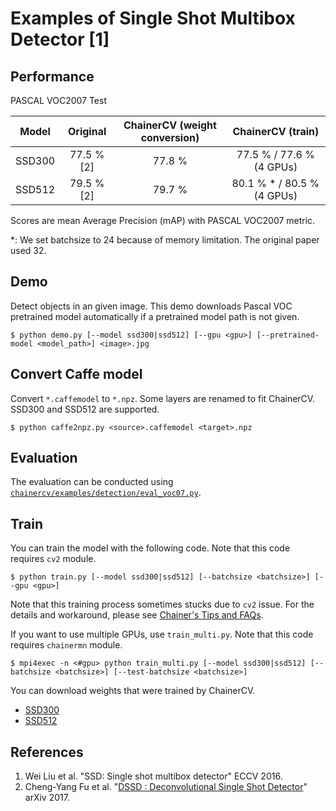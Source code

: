 # Examples of Single Shot Multibox Detector [1]

## Performance
PASCAL VOC2007 Test

| Model | Original | ChainerCV (weight conversion) | ChainerCV (train) |
|:-:|:-:|:-:|:-:|
| SSD300 | 77.5 % [2] | 77.8 % | 77.5 % / 77.6 % (4 GPUs) |
| SSD512 | 79.5 % [2] | 79.7 % | 80.1 % * / 80.5 % (4 GPUs) |

Scores are mean Average Precision (mAP) with PASCAL VOC2007 metric.

\*: We set batchsize to 24 because of memory limitation. The original paper used 32.

## Demo
Detect objects in an given image. This demo downloads Pascal VOC pretrained model automatically if a pretrained model path is not given.
```
$ python demo.py [--model ssd300|ssd512] [--gpu <gpu>] [--pretrained-model <model_path>] <image>.jpg
```

## Convert Caffe model
Convert `*.caffemodel` to `*.npz`. Some layers are renamed to fit ChainerCV. SSD300 and SSD512 are supported.
```
$ python caffe2npz.py <source>.caffemodel <target>.npz
```

## Evaluation
The evaluation can be conducted using [`chainercv/examples/detection/eval_voc07.py`](https://github.com/chainer/chainercv/blob/master/examples/detection).

## Train
You can train the model with the following code.
Note that this code requires `cv2` module.
```
$ python train.py [--model ssd300|ssd512] [--batchsize <batchsize>] [--gpu <gpu>]
```
Note that this training process sometimes stucks due to `cv2` issue.
For the details and workaround, please see [Chainer's Tips and FAQs](https://docs.chainer.org/en/stable/tips.html#my-training-process-gets-stuck-when-using-multiprocessiterator).

If you want to use multiple GPUs, use `train_multi.py`.
Note that this code requires `chainermn` module.
```
$ mpi4exec -n <#gpu> python train_multi.py [--model ssd300|ssd512] [--batchsize <batchsize>] [--test-batchsize <batchsize>]
```

You can download weights that were trained by ChainerCV.
- [SSD300](https://chainercv-models.preferred.jp/ssd300_voc0712_trained_2017_08_08.npz)
- [SSD512](https://chainercv-models.preferred.jp/ssd512_voc0712_trained_2017_08_08.npz)

## References
1. Wei Liu et al. "SSD: Single shot multibox detector" ECCV 2016.
2. Cheng-Yang Fu et al. "[DSSD : Deconvolutional Single Shot Detector](https://arxiv.org/abs/1701.06659)" arXiv 2017.

